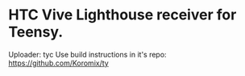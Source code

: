 

# HTC Vive Lighthouse receiver for Teensy.

Uploader: tyc
Use build instructions in it's repo:
https://github.com/Koromix/ty

